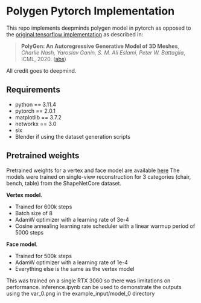# Polygen Pytorch Implementation

This repo implements deepminds polygen model in pytorch as opposed to the [original tensorflow implementation](https://github.com/deepmind/deepmind-research/tree/master/polygen) as described in:<br>
> **PolyGen: An Autoregressive Generative Model of 3D Meshes**, *Charlie Nash, Yaroslav Ganin, S. M. Ali Eslami, Peter W. Battaglia*, ICML, 2020. ([abs](https://arxiv.org/abs/2002.10880))

All credit goes to deepmind.

## Requirements

- python == 3.11.4
- pytorch == 2.0.1
- matplotlib == 3.7.2
- networkx == 3.0
- six
- Blender if using the dataset generation scripts

## Pretrained weights
Pretrained weights for a vertex and face model are available [here](https://www.dropbox.com/scl/fo/o0ur761yhw0cdk5nn06jb/AMxyYB87VJQ8W8zxkjJi-Lc?rlkey=y1a6g1cq68k164kmhgqt3mvgu&dl=0)
The models were trained on single-view reconstruction for 3 categories (chair, bench, table) from the ShapeNetCore dataset.

**Vertex model**. 
- Trained for 600k steps
- Batch size of 8
- AdamW optimizer with a learning rate of 3e-4
- Cosine annealing learning rate scheduler with a linear warmup period of 5000 steps
  
**Face model**. 
- Trained for 500k steps
- AdamW optimizer with a learning rate of 1e-4
- Everything else is the same as the vertex model

This was trained on a single RTX 3060 so there was limitations on performance.
inference.ipynb can be used to demonstrate the outputs using the var_0.png in the example_input/model_0 directory
